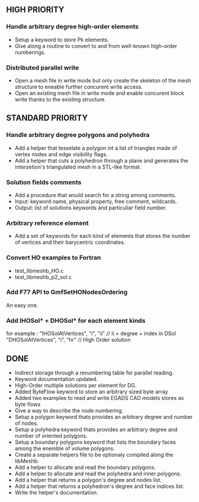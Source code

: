 ## HIGH PRIORITY

### Handle arbitrary degree high-order elements
- Setup a keyword to store Pk elements.
- Give along a routine to convert to and from well-known high-order numberings.

### Distributed parallel write
- Open a mesh file in write mode but only create the skeleton of the mesh structure to eneable further concurent write access.
- Open an existing mesh file in write mode and enable concurent block write thanks to the existing structure.

## STANDARD PRIORITY

### Handle arbitrary degree polygons and polyhedra
- Add a helper that tesselate a polygon int a list of triangles made of vertex nodes and edge visibility flags.
- Add a helper that cuts a polyhedron through a plane and generates the intersetion's triangulated mesh in a STL-like format.


### Solution fields comments
- Add a procedure that would search for a string among comments.
- Input:  keyword name, physical property, free comment, wildcards.
- Output: list of solutions keywords and particuliar field number.

### Arbitrary reference element
- Add a set of keywords for each kind of elements that stores the number of vertices and their barycentric coordinates.

### Convert HO examples to Fortran
- test_libmeshb_HO.c
- test_libmeshb_p2_sol.c

### Add F77 API to GmfSetHONodesOrdering
An easy one.

### Add IHOSol* + DHOSol* for each element kinds
for example :
"IHOSolAtVertices",                           "i", "ii" // ii = degree + index in DSol
"DHOSolAtVertices",                           "i", "hr" // High Order solution

## DONE

- Indirect storage through a renumbering table for parallel reading.
- Keyword documentation updated.
- High-Order multiple solutions per element for DG.
- Added ByteFlow keyword to store an arbitrary sized byte array
- Added two examples to read and write EGADS CAD models stores as byte flows
- Give a way to describe the node numbering.
- Setup a polygon keyword thats provides an arbitrary degree and number of nodes.
- Setup a polyhedra keyword thats provides an arbitrary degree and number of oriented polygons.
- Setup a boundary polygons keyword that lists the boundary faces among the enemble of volume polygons.
- Create a separate helpers file to be optionaly compiled along the libMeshb.
- Add a helper to allocate and read the boundary polygons.
- Add a helper to allocate and read the polyhedra and inner polygons.
- Add a helper that returns a polygon's degree and nodes list.
- Add a helper that returns a polyhedron's degree and face indices list.
- Write the helper's documentation.
